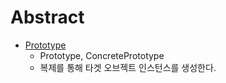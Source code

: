 # Abstract

  - [Prototype](https://www.dofactory.com/net/prototype-design-pattern)
    - Prototype, ConcretePrototype
    - 복제를 통해 타겟 오브젝트 인스턴스를 생성한다.
  